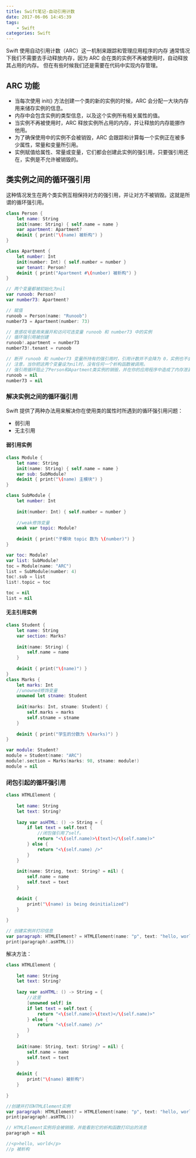 ```yaml
---
title: Swift笔记-自动引用计数
date: 2017-06-06 14:45:39
tags: 
	- Swift 
categories: Swift 
---
```


Swift 使用自动引用计数（ARC）这一机制来跟踪和管理应用程序的内存
通常情况下我们不需要去手动释放内存，因为 ARC 会在类的实例不再被使用时，自动释放其占用的内存。
但在有些时候我们还是需要在代码中实现内存管理。

## ARC 功能
- 当每次使用 init() 方法创建一个类的新的实例的时候，ARC 会分配一大块内存用来储存实例的信息。
- 内存中会包含实例的类型信息，以及这个实例所有相关属性的值。
- 当实例不再被使用时，ARC 释放实例所占用的内存，并让释放的内存能挪作他用。
- 为了确保使用中的实例不会被销毁，ARC 会跟踪和计算每一个实例正在被多少属性，常量和变量所引用。
- 实例赋值给属性、常量或变量，它们都会创建此实例的强引用，只要强引用还在，实例是不允许被销毁的。

<!-- more -->

## 类实例之间的循环强引用

这种情况发生在两个类实例互相保持对方的强引用，并让对方不被销毁。这就是所谓的循环强引用。

```swift
class Person {
    let name: String
    init(name: String) { self.name = name }
    var apartment: Apartment?
    deinit { print("\(name) 被析构") }
}

class Apartment {
    let number: Int
    init(number: Int) { self.number = number }
    var tenant: Person?
    deinit { print("Apartment #\(number) 被析构") }
}

// 两个变量都被初始化为nil
var runoob: Person?
var number73: Apartment?

// 赋值
runoob = Person(name: "Runoob")
number73 = Apartment(number: 73)

// 意感叹号是用来展开和访问可选变量 runoob 和 number73 中的实例
// 循环强引用被创建
runoob!.apartment = number73
number73!.tenant = runoob

// 断开 runoob 和 number73 变量所持有的强引用时，引用计数并不会降为 0，实例也不会被 ARC 销毁
// 注意，当你把这两个变量设为nil时，没有任何一个析构函数被调用。
// 强引用循环阻止了Person和Apartment类实例的销毁，并在你的应用程序中造成了内存泄漏
runoob = nil
number73 = nil
```


### 解决实例之间的循环强引用

Swift 提供了两种办法用来解决你在使用类的属性时所遇到的循环强引用问题：
- 弱引用
- 无主引用


#### 弱引用实例

```swift
class Module {
    let name: String
    init(name: String) { self.name = name }
    var sub: SubModule?
    deinit { print("\(name) 主模块") }
}

class SubModule {
    let number: Int
    
    init(number: Int) { self.number = number }
    
    //weak修饰变量
    weak var topic: Module?
    
    deinit { print("子模块 topic 数为 \(number)") }
}

var toc: Module?
var list: SubModule?
toc = Module(name: "ARC")
list = SubModule(number: 4)
toc!.sub = list
list!.topic = toc

toc = nil
list = nil
```

#### 无主引用实例

```swift
class Student {
    let name: String
    var section: Marks?
    
    init(name: String) {
        self.name = name
    }
    
    deinit { print("\(name)") }
}
class Marks {
    let marks: Int
    //unowned修饰变量
    unowned let stname: Student
    
    init(marks: Int, stname: Student) {
        self.marks = marks
        self.stname = stname
    }
    
    deinit { print("学生的分数为 \(marks)") }
}

var module: Student?
module = Student(name: "ARC")
module!.section = Marks(marks: 98, stname: module!)
module = nil
```

### 闭包引起的循环强引用

```swift
class HTMLElement {
    
    let name: String
    let text: String?
    
    lazy var asHTML: () -> String = {
        if let text = self.text {
            //闭包强引用了self。
            return "<\(self.name)>\(text)</\(self.name)>"
        } else {
            return "<\(self.name) />"
        }
    }
    
    init(name: String, text: String? = nil) {
        self.name = name
        self.text = text
    }
    
    deinit {
        print("\(name) is being deinitialized")
    }
    
}

// 创建实例并打印信息
var paragraph: HTMLElement? = HTMLElement(name: "p", text: "hello, world")
print(paragraph!.asHTML())
```

解决方法：

```swift
class HTMLElement {
    
    let name: String
    let text: String?
    
    lazy var asHTML: () -> String = {
        //这里
        [unowned self] in
        if let text = self.text {
            return "<\(self.name)>\(text)</\(self.name)>"
        } else {
            return "<\(self.name) />"
        }
    }
    
    init(name: String, text: String? = nil) {
        self.name = name
        self.text = text
    }
    
    deinit {
        print("\(name) 被析构")
    }
    
}

//创建并打印HTMLElement实例
var paragraph: HTMLElement? = HTMLElement(name: "p", text: "hello, world")
print(paragraph!.asHTML())

// HTMLElement实例将会被销毁，并能看到它的析构函数打印出的消息
paragraph = nil

//<p>hello, world</p>
//p 被析构
```
